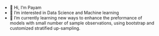 - 👋 Hi, I’m Payam
- 👀 I’m interested in Data Science and Machine learning 
- 🌱 I’m currently learning new ways to enhance the preformance of models with small number of sample observations, using bootstrap and customized stratified up-sampling.

<!---
pbb762/pbb762 is a ✨ special ✨ repository because its `README.md` (this file) appears on your GitHub profile.
You can click the Preview link to take a look at your changes.
--->
